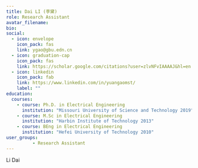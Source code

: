 ```yaml
---
title: Dai LI (李黛)
role: Research Assistant
avatar_filename: 
bio: 
social:
  - icon: envelope
    icon_pack: fas
    link: ygao@gbu.edn.cn
  - icon: graduation-cap
    icon_pack: fas
    link: https://scholar.google.com/citations?user=zlvNFvIAAAAJ&hl=en
  - icon: linkedin
    icon_pack: fab
    link: https://www.linkedin.com/in/yuangaomst/
    label: ""
education:
  courses:
    - course: Ph.D. in Electrical Engineering
      institution: "Missouri University of Science and Technology 2019"
    - course: M.Sc in Electrical Engineering
      institution: "Harbin Institute of Technology 2013"
    - course: BEng in Electrical Engineering
      institution: "Hefei University of Technology 2010"
user_groups:
          - Research Assistant
---
```




Li Dai